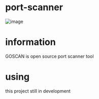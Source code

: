 # port-scanner

![image](https://user-images.githubusercontent.com/53657189/164789727-42904dda-f857-40f0-b160-ffcedec90322.png)

# information
GOSCAN is open source port scanner tool

# using
this project still in development

